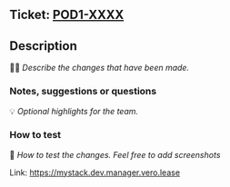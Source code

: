 Ticket: [POD1-XXXX](https://sayvero.atlassian.net/browse/POD1-XXXX)
----

## Description
🧑‍💻 _Describe the changes that have been made._

### Notes, suggestions or questions
💡 _Optional highlights for the team._

### How to test
🧪 _How to test the changes. Feel free to add screenshots_

Link: https://mystack.dev.manager.vero.lease

